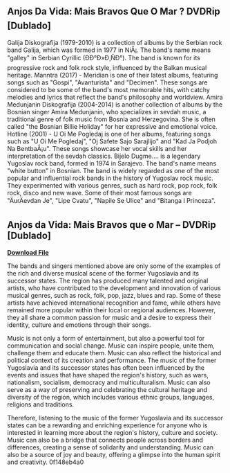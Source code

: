 ## Anjos Da Vida: Mais Bravos Que O Mar ? DVDRip [Dublado]

 


 
Galija Diskografija (1979-2010) is a collection of albums by the Serbian rock band Galija, which was formed in 1977 in NiÅ¡. The band's name means "galley" in Serbian Cyrillic (ÐÐ°Ð»Ð¸ÑÐ°). The band is known for its progressive rock and folk rock style, influenced by the Balkan musical heritage. Manntra (2017) - Meridian is one of their latest albums, featuring songs such as "Gospi", "Avanturista" and "Decimen". These songs are considered to be some of the band's most memorable hits, with catchy melodies and lyrics that reflect the band's philosophy and worldview. Amira Medunjanin Diskografija (2004-2014) is another collection of albums by the Bosnian singer Amira Medunjanin, who specializes in sevdah music, a traditional genre of folk music from Bosnia and Herzegovina. She is often called "the Bosnian Billie Holiday" for her expressive and emotional voice. Hotline (2001) - U Oi Me Pogledaj is one of her albums, featuring songs such as "U Oi Me Pogledaj", "Oj Safete Sajo Sarajlijo" and "Kad Ja Podjoh Na BentbaÅ¡u". These songs showcase her vocal skills and her interpretation of the sevdah classics. Bijelo Dugme.... is a legendary Yugoslav rock band, formed in 1974 in Sarajevo. The band's name means "white button" in Bosnian. The band is widely regarded as one of the most popular and influential rock bands in the history of Yugoslav rock music. They experimented with various genres, such as hard rock, pop rock, folk rock, disco and new wave. Some of their most famous songs are "ÄurÄevdan Je", "Lipe Cvatu", "Napile Se Ulice" and "Bitanga I Princeza".
 
## Anjos da Vida: Mais Bravos que o Mar – DVDRip [Dublado]


[**Download File**](https://www.google.com/url?q=https%3A%2F%2Furluso.com%2F2tLfTu&sa=D&sntz=1&usg=AOvVaw0RphR45YkrgNfF7WNP90eo)

  
The bands and singers mentioned above are only some of the examples of the rich and diverse musical scene of the former Yugoslavia and its successor states. The region has produced many talented and original artists, who have contributed to the development and innovation of various musical genres, such as rock, folk, pop, jazz, blues and rap. Some of these artists have achieved international recognition and fame, while others have remained more popular within their local or regional audiences. However, they all share a common passion for music and a desire to express their identity, culture and emotions through their songs.
  
Music is not only a form of entertainment, but also a powerful tool for communication and social change. Music can inspire people, unite them, challenge them and educate them. Music can also reflect the historical and political context of its creation and performance. The music of the former Yugoslavia and its successor states has often been influenced by the events and issues that have shaped the region's history, such as wars, nationalism, socialism, democracy and multiculturalism. Music can also serve as a way of preserving and celebrating the cultural heritage and diversity of the region, which includes various ethnic groups, languages, religions and traditions.
  
Therefore, listening to the music of the former Yugoslavia and its successor states can be a rewarding and enriching experience for anyone who is interested in learning more about the region's history, culture and society. Music can also be a bridge that connects people across borders and differences, creating a sense of solidarity and understanding. Music can also be a source of joy and beauty, offering a glimpse into the human spirit and creativity.
 0f148eb4a0

